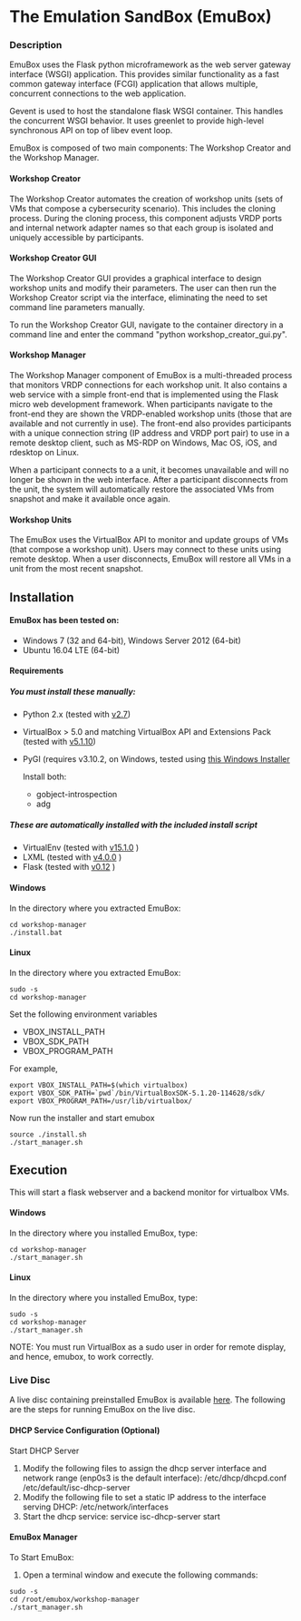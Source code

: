# The Emulation SandBox (EmuBox)

### Description
EmuBox uses the Flask python microframework as the web server gateway interface (WSGI) application.
This provides similar functionality as a fast common gateway interface (FCGI) application that allows 
multiple, concurrent connections to the web application.

Gevent is used to host the standalone flask WSGI container. This handles the concurrent WSGI behavior. It uses 
greenlet to provide high-level synchronous API on top of libev event loop. 

EmuBox is composed of two main components: The Workshop Creator and the Workshop Manager.

#### Workshop Creator
The Workshop Creator automates the creation of workshop units (sets of VMs that compose a cybersecurity scenario). This includes the cloning process.
During the cloning process, this component adjusts VRDP ports and internal
network adapter names so that each group is isolated and uniquely accessible by
participants.

#### Workshop Creator GUI
The Workshop Creator GUI provides a graphical interface to design workshop units and modify their parameters.  The user can then run the Workshop Creator script via the interface, eliminating the need to set command line parameters manually.

To run the Workshop Creator GUI, navigate to the container directory in a command line and enter the command "python workshop_creator_gui.py".

#### Workshop Manager

The Workshop Manager component of EmuBox is a multi-threaded process that
monitors VRDP connections for each workshop unit. It also contains a web service
with a simple front-end that is implemented using the Flask micro web development
framework. When participants navigate to the front-end they are shown the
VRDP-enabled workshop units (those that are available and not currently in use).
The front-end also provides participants with a unique connection string (IP
address and VRDP port pair) to use in a remote desktop client, such as MS-RDP on
Windows, Mac OS, iOS, and rdesktop on Linux.

When a participant connects to a a unit, it becomes unavailable and will no
longer be shown in the web interface. After a participant disconnects from the
unit, the system will automatically restore the associated VMs from snapshot
and make it available once again.

#### Workshop Units

The EmuBox uses the VirtualBox API to monitor and update groups of VMs (that compose a workshop unit). Users may connect to these units using remote desktop. When a user disconnects, EmuBox will restore all VMs in a unit from the most recent snapshot.

## Installation
#### EmuBox has been tested on:
* Windows 7 (32 and 64-bit), Windows Server 2012 (64-bit)
* Ubuntu 16.04 LTE (64-bit)

#### Requirements
##### You must install these manually:
* Python 2.x (tested with [v2.7](https://www.python.org/download/releases/2.7/))
* VirtualBox > 5.0 and matching VirtualBox API and Extensions Pack (tested with [v5.1.10](https://www.virtualbox.org/wiki/Downloads))
* PyGI (requires v3.10.2, on Windows, tested using [this Windows Installer](https://sourceforge.net/projects/pygobjectwin32/files/pygi-aio-3.10.2-win32_rev18-setup.exe/download)
    
    Install both:
    * gobject-introspection
    * adg

##### These are automatically installed with the included install script
* VirtualEnv (tested with [v15.1.0](https://virtualenv.pypa.io/en/stable/) )
* LXML (tested with [v4.0.0](http://lxml.de/changes-4.0.0.html) )
* Flask (tested with [v0.12](http://pypi.python.org/pypi/Flask/0.12) )

#### Windows
In the directory where you extracted EmuBox:
```
cd workshop-manager
./install.bat
```

#### Linux
In the directory where you extracted EmuBox:
```
sudo -s
cd workshop-manager
```
Set the following environment variables

* VBOX_INSTALL_PATH
* VBOX_SDK_PATH
* VBOX_PROGRAM_PATH

For example, 
```
export VBOX_INSTALL_PATH=$(which virtualbox)
export VBOX_SDK_PATH=`pwd`/bin/VirtualBoxSDK-5.1.20-114628/sdk/
export VBOX_PROGRAM_PATH=/usr/lib/virtualbox/
```
Now run the installer and start emubox
```
source ./install.sh
./start_manager.sh
```

## Execution

This will start a flask webserver and a backend monitor for virtualbox VMs.
#### Windows
In the directory where you installed EmuBox, type:
```
cd workshop-manager
./start_manager.sh
```

#### Linux
In the directory where you installed EmuBox, type:
```
sudo -s
cd workshop-manager
./start_manager.sh
```
NOTE: You must run VirtualBox as a sudo user in order for remote display, and hence, emubox, to work correctly.


### Live Disc
A live disc containing preinstalled EmuBox is available [here](https://goo.gl/xmsMik).
The following are the steps for running EmuBox on the live disc.
#### DHCP Service Configuration (Optional)
Start DHCP Server
1. Modify the following files to assign the dhcp server interface and network range (enp0s3 is the default interface):
/etc/dhcp/dhcpd.conf
/etc/default/isc-dhcp-server
2. Modify the following file to set a static IP address to the interface serving DHCP:
/etc/network/interfaces
3. Start the dhcp service:
service isc-dhcp-server start

#### EmuBox Manager
To Start EmuBox:
1. Open a terminal window and execute the following commands:
```
sudo -s
cd /root/emubox/workshop-manager
./start_manager.sh
```
